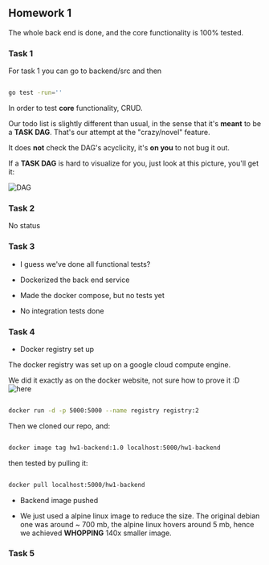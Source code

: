 ## Homework 1

The whole back end is done, and the core functionality is 100% tested.

### Task 1

For task 1 you can go to backend/src and then 

``` sh

go test -run=''

```

In order to test **core** functionality, CRUD.

Our todo list is slightly different than usual, in the sense that it's __meant__ to be a **TASK DAG**. That's our attempt at the "crazy/novel" feature.

It does **not** check the DAG's acyclicity, it's **on you** to not bug it out.

If a **TASK DAG** is hard to visualize for you, just look at this picture, you'll get it:

![DAG](https://i.stack.imgur.com/e0NQk.png)

### Task 2

No status

### Task 3

* I guess we've done all functional tests?

* Dockerized the back end service

* Made the docker compose, but no tests yet

* No integration tests done

### Task 4

* Docker registry set up

The docker registry was set up on a google cloud compute engine.

We did it exactly as on the docker website, not sure how to prove it :D ![here](https://docs.docker.com/registry/)

```sh

docker run -d -p 5000:5000 --name registry registry:2

```

Then we cloned our repo, and:

```sh

docker image tag hw1-backend:1.0 localhost:5000/hw1-backend

```

then tested by pulling it:

```sh

docker pull localhost:5000/hw1-backend

```

* Backend image pushed

* We just used a alpine linux image to reduce the size. The original debian one was around ~ 700 mb, the alpine linux hovers around 5 mb, hence we achieved **WHOPPING** 140x smaller image.

### Task 5



